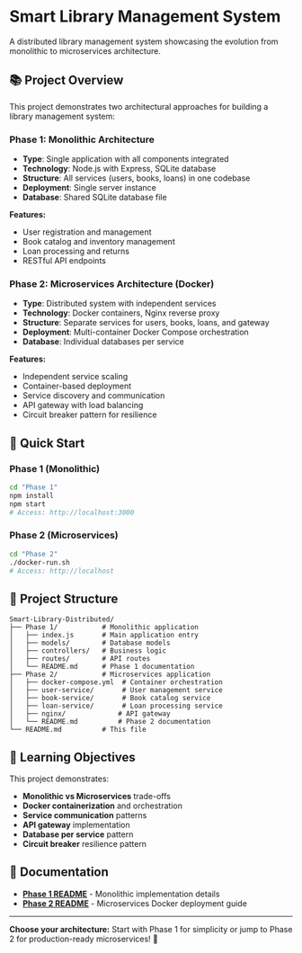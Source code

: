 # Smart Library Management System

A distributed library management system showcasing the evolution from monolithic to microservices architecture.

## 📚 Project Overview

This project demonstrates two architectural approaches for building a library management system:

### **Phase 1: Monolithic Architecture**
- **Type**: Single application with all components integrated
- **Technology**: Node.js with Express, SQLite database
- **Structure**: All services (users, books, loans) in one codebase
- **Deployment**: Single server instance
- **Database**: Shared SQLite database file

**Features:**
- User registration and management
- Book catalog and inventory management  
- Loan processing and returns
- RESTful API endpoints

### **Phase 2: Microservices Architecture (Docker)**
- **Type**: Distributed system with independent services
- **Technology**: Docker containers, Nginx reverse proxy
- **Structure**: Separate services for users, books, loans, and gateway
- **Deployment**: Multi-container Docker Compose orchestration
- **Database**: Individual databases per service

**Features:**
- Independent service scaling
- Container-based deployment
- Service discovery and communication
- API gateway with load balancing
- Circuit breaker pattern for resilience

## 🚀 Quick Start

### **Phase 1 (Monolithic)**
```bash
cd "Phase 1"
npm install
npm start
# Access: http://localhost:3000
```

### **Phase 2 (Microservices)**
```bash
cd "Phase 2"
./docker-run.sh
# Access: http://localhost
```

## 📁 Project Structure

```
Smart-Library-Distributed/
├── Phase 1/           # Monolithic application
│   ├── index.js       # Main application entry
│   ├── models/        # Database models
│   ├── controllers/   # Business logic
│   ├── routes/        # API routes
│   └── README.md      # Phase 1 documentation
├── Phase 2/           # Microservices application
│   ├── docker-compose.yml  # Container orchestration
│   ├── user-service/       # User management service
│   ├── book-service/       # Book catalog service
│   ├── loan-service/       # Loan processing service
│   ├── nginx/             # API gateway
│   └── README.md          # Phase 2 documentation
└── README.md          # This file
```

## 🎯 Learning Objectives

This project demonstrates:
- **Monolithic vs Microservices** trade-offs
- **Docker containerization** and orchestration
- **Service communication** patterns
- **API gateway** implementation
- **Database per service** pattern
- **Circuit breaker** resilience pattern

## 📖 Documentation

- **[Phase 1 README](Phase%201/README.md)** - Monolithic implementation details
- **[Phase 2 README](Phase%202/README.md)** - Microservices Docker deployment guide

---

**Choose your architecture:** Start with Phase 1 for simplicity or jump to Phase 2 for production-ready microservices! 🚀